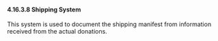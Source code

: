 #### 4.16.3.8 Shipping System

This system is used to document the shipping manifest from information received from the actual donations.
